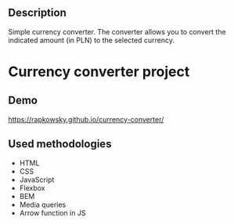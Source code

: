 ## Description

Simple currency converter.
The converter allows you to convert the indicated amount (in PLN) to the selected currency.

# Currency converter project

## Demo

https://rapkowsky.github.io/currency-converter/

## Used methodologies

- HTML
- CSS
- JavaScript
- Flexbox
- BEM
- Media queries
- Arrow function in JS
